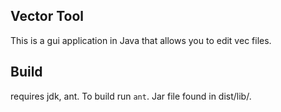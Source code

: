 ## Vector Tool
This is a gui application in Java that allows you to edit vec files. 

## Build
requires jdk, ant. To build run `ant`. 
Jar file found in dist/lib/.